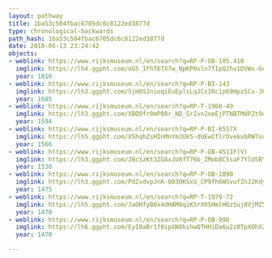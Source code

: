 ```yaml
---
layout: pathway
title: 1ba53c504fbac6705dc6c8122ed3877d
type: chronological-backwards
path_hash: 1ba53c504fbac6705dc6c8122ed3877d
date: 2018-06-13 23:24:42
objects:
- weblink: https://www.rijksmuseum.nl/en/search?q=RP-P-OB-105.410
  imglink: https://lh4.ggpht.com/oG5_IFhT6TX7w_NpKP0xln7fIpQ2hv1DVWx-Gu5-9LJDsSaLVfPEN9djj0VNxiIVNJgjuBUUfbTolM93Iv6ioKSSVA=s200
  year: 1816
- weblink: https://www.rijksmuseum.nl/en/search?q=RP-P-BI-143
  imglink: https://lh3.ggpht.com/SjH8SJnioqiEuEplsLqJCxIRc1p69Hpz5Cx-JRi_tKKfh_8aLLK2mmw7W1WFN3A02Fa2IV91_caKyOcHuv5dFsumtg=s200
  year: 1685
- weblink: https://www.rijksmuseum.nl/en/search?q=RP-T-1960-49
  imglink: https://lh3.ggpht.com/XBQ9fr0mP08r_ND_SrIvnJoeEjPTNBTMdPZt9nydAPNFPqk0wSPfAOINBxLZPUcUUQQm9fYzUfGED-l-0oR08R3TrEA=s200
  year: 1594
- weblink: https://www.rijksmuseum.nl/en/search?q=RP-P-BI-6557X
  imglink: https://lh5.ggpht.com/XShqhZsHInMnYmJUk5-dUEwCflrOvekvbRW7sooq9msdebAduXMGSk9eDZUrkociTYR7u3HWJZEtLmYPdl8ubSeLq6g=s200
  year: 1566
- weblink: https://www.rijksmuseum.nl/en/search?q=RP-P-OB-4511F(V)
  imglink: https://lh3.ggpht.com/JBcSzKt3ZGAxJU8fT76b_ZMob8C5saF7YlU5BYuQekP_VYzViToJrC7NIzj1C74Msf7D0-IE0laqa-gZh80own_RaIU=s200
  year: 1538
- weblink: https://www.rijksmuseum.nl/en/search?q=RP-P-OB-1090
  imglink: https://lh3.ggpht.com/PdZxdvpJnK-Q03OKSxU_CP9fh6WSvufZnJ2KdyV8XLMsrt0cpM-GLScjsNiI5wbthmX_KwuVD09l_qIbtyyq8mQZiLM=s200
  year: 1475
- weblink: https://www.rijksmuseum.nl/en/search?q=RP-T-1970-72
  imglink: https://lh5.ggpht.com/JaOHfyB6x4dHAM0qiK5rX0SHmlH6zSuj8VjMZ5fuHprUByGeG-DW_t_Qg6l-wNHcmKa_rM3rJxTdTHJ048tbNrogTd0=s200
  year: 1470
- weblink: https://www.rijksmuseum.nl/en/search?q=RP-P-OB-998
  imglink: https://lh6.ggpht.com/EyI0aBr1f0ipXN0kihwQTHHiDa6u2z0TpXOhX2J5Bqxgj4liulahBMAok-x9PXVAjDTKvNIztmzMTRCFh5s_PDUjYumG=s200
  year: 1470

---
```

